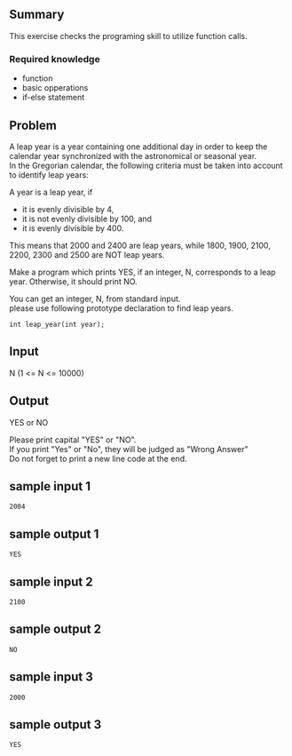 Summary
------
This exercise checks the programing skill to utilize function calls.

### Required knowledge
* function
* basic opperations
* if-else statement


Problem
------
A leap year is a year containing one additional day in order to keep the calendar year synchronized with the astronomical or seasonal year.  
In the Gregorian calendar, the following criteria must be taken into account to identify leap years:

A year is a leap year, if
* it is evenly divisible by 4, 
* it is not evenly divisible by 100, and
* it is evenly divisible by 400.

This means that 2000 and 2400 are leap years, while 1800, 1900, 2100, 2200, 2300 and 2500 are NOT leap years.

Make a program which prints YES, if an integer, N, corresponds to a leap year. Otherwise, it should print NO.

You can get an integer, N, from standard input.  
please use following prototype declaration to find leap years.  

    int leap_year(int year);

Input
-----------
N (1 <= N <= 10000)


Output
-----------
YES or NO  

Please print capital "YES" or "NO".  
If you print "Yes" or "No", they will be judged as "Wrong Answer"  
Do not forget to print a new line code at the end.  


sample input 1
-----------
    2004


sample output 1
-----------
    YES


sample input 2
-----------
    2100


sample output 2
-----------
    NO


sample input 3
-----------
    2000


sample output 3
-----------
    YES
